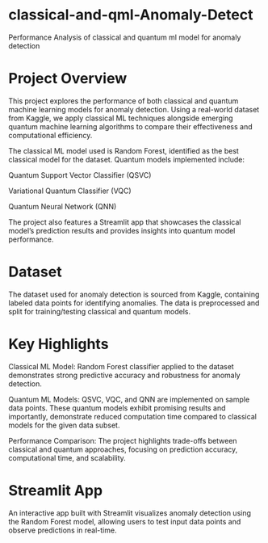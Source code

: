 # classical-and-qml-Anomaly-Detect
Performance Analysis of classical and quantum ml model for anomaly detection
<h1>Project Overview</h1>
This project explores the performance of both classical and quantum machine learning models for anomaly detection. Using a real-world dataset from Kaggle, we apply classical ML techniques alongside emerging quantum machine learning algorithms to compare their effectiveness and computational efficiency.

The classical ML model used is Random Forest, identified as the best classical model for the dataset. Quantum models implemented include:

Quantum Support Vector Classifier (QSVC)

Variational Quantum Classifier (VQC)

Quantum Neural Network (QNN)

The project also features a Streamlit app that showcases the classical model’s prediction results and provides insights into quantum model performance.

<h1>Dataset</h1>
The dataset used for anomaly detection is sourced from Kaggle, containing labeled data points for identifying anomalies. The data is preprocessed and split for training/testing classical and quantum models.

<h1>Key Highlights</h1>
Classical ML Model: Random Forest classifier applied to the dataset demonstrates strong predictive accuracy and robustness for anomaly detection.

Quantum ML Models: QSVC, VQC, and QNN are implemented on sample data points. These quantum models exhibit promising results and importantly, demonstrate reduced computation time compared to classical models for the given data subset.

Performance Comparison: The project highlights trade-offs between classical and quantum approaches, focusing on prediction accuracy, computational time, and scalability.

<h1>Streamlit App</h1>
An interactive app built with Streamlit visualizes anomaly detection using the Random Forest model, allowing users to test input data points and observe predictions in real-time.

